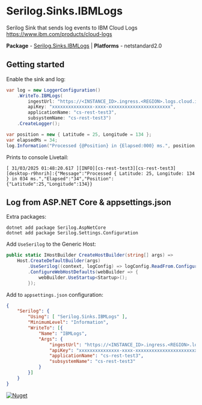 # Serilog.Sinks.IBMLogs #

Serilog Sink that sends log events to IBM Cloud Logs <https://www.ibm.com/products/cloud-logs>

**Package** - [Serilog.Sinks.IBMLogs](http://nuget.org/packages/serilog.sinks.ibmlogs) | **Platforms** - netstandard2.0

## Getting started ##

Enable the sink and log:

```csharp
var log = new LoggerConfiguration()
    .WriteTo.IBMLogs(
        ingestUrl: "https://<INSTANCE_ID>.ingress.<REGION>.logs.cloud.ibm.com/logs/v1/singles",
        apiKey: "xxxxxxxxxxxxxxx-xxxx-xxxxxxxxxxxxxxxxxxxxxxx",
        applicationName: "cs-rest-test3",
        subsystemName: "cs-rest-test3")
    .CreateLogger();

var position = new { Latitude = 25, Longitude = 134 };
var elapsedMs = 34;
log.Information("Processed {@Position} in {Elapsed:000} ms.", position, elapsedMs);
```

Prints to console Livetail:

``` plaintext
[ 31/03/2025 01:48:20.617 ][INFO][cs-rest-test3][cs-rest-test3][desktop-r9hnrih]:{"Message":"Processed { Latitude: 25, Longitude: 134 } in 034 ms.","Elapsed":"34","Position":{"Latitude":25,"Longitude":134}}
```

## Log from ASP.NET Core & appsettings.json ##

Extra packages:

```shell
dotnet add package Serilog.AspNetCore
dotnet add package Serilog.Settings.Configuration
```

Add `UseSerilog` to the Generic Host:

```csharp
public static IHostBuilder CreateHostBuilder(string[] args) =>
    Host.CreateDefaultBuilder(args)
        .UseSerilog((context, logConfig) => logConfig.ReadFrom.Configuration(context.Configuration))
        .ConfigureWebHostDefaults(webBuilder => {
            webBuilder.UseStartup<Startup>();
        });
```

Add to `appsettings.json` configuration:

```json
{
    "Serilog": {
        "Using": [ "Serilog.Sinks.IBMLogs" ],
        "MinimumLevel": "Information",
        "WriteTo": [{
            "Name": "IBMLogs",
            "Args": {
                "ingestUrl": "https://<INSTANCE_ID>.ingress.<REGION>.logs.cloud.ibm.com/logs/v1/singles",
                "apiKey": "xxxxxxxxxxxxxxx-xxxx-xxxxxxxxxxxxxxxxxxxxxxx",
                "applicationName": "cs-rest-test3",
                "subsystemName": "cs-rest-test3"
            }
        }]
    }
}
```

[![Nuget](https://img.shields.io/nuget/v/serilog.sinks.ibmlogs.svg)](https://www.nuget.org/packages/Serilog.Sinks.IBMLogs/)

